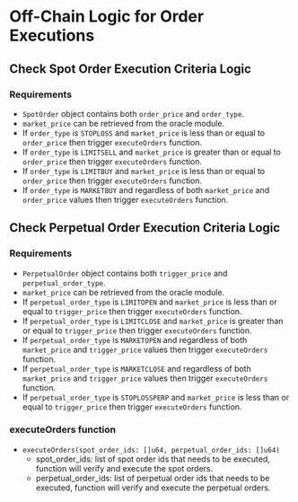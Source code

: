 # Off-Chain Logic for Order Executions

## Check Spot Order Execution Criteria Logic

### Requirements

  - `SpotOrder` object contains both `order_price` and `order_type`.
  - `market_price` can be retrieved from the oracle module.
  - If `order_type` is `STOPLOSS` and `market_price` is less than or equal to `order_price` then trigger `executeOrders` function.
  - If `order_type` is `LIMITSELL` and `market_price` is greater than or equal to `order_price` then trigger `executeOrders` function.
  - If `order_type` is `LIMITBUY` and `market_price` is less than or equal to `order_price` then trigger `executeOrders` function.
  - If `order_type` is `MARKETBUY` and regardless of both `market_price` and `order_price` values then trigger `executeOrders` function.

## Check Perpetual Order Execution Criteria Logic

### Requirements

  - `PerpetualOrder` object contains both `trigger_price` and `perpetual_order_type`.
  - `market_price` can be retrieved from the oracle module.
  - If `perpetual_order_type` is `LIMITOPEN` and `market_price` is less than or equal to `trigger_price` then trigger `executeOrders` function.
  - If `perpetual_order_type` is `LIMITCLOSE` and `market_price` is greater than or equal to `trigger_price` then trigger `executeOrders` function.
  - If `perpetual_order_type` is `MARKETOPEN` and regardless of both `market_price` and `trigger_price` values then trigger `executeOrders` function.
  - If `perpetual_order_type` is `MARKETCLOSE` and regardless of both `market_price` and `trigger_price` values then trigger `executeOrders` function.
  - If `perpetual_order_type` is `STOPLOSSPERP` and `market_price` is less than or equal to `trigger_price` then trigger `executeOrders` function.

### executeOrders function
- `executeOrders(spot_order_ids: []u64, perpetual_order_ids: []u64)`
  - spot_order_ids: list of spot order ids that needs to be executed, function will verify and execute the spot orders.
  - perpetual_order_ids: list of perpetual order ids that needs to be executed, function will verify and execute the perpetual orders.
